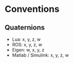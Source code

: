 # Conventions

## Quaternions

 - Lua: x, y, z, w
 - ROS: x, y, z, w
 - Eigen: w, x, y, z
 - Matlab / Simulink: x, y, z, w
